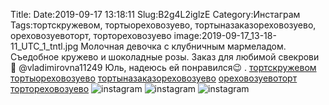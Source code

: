 Title:
Date:2019-09-17 13:18:11
Slug:B2g4L2iglzE
Category:Инстаграм
Tags:тортскружевом, тортыореховозуево, тортыназаказореховозуево, ореховозуевоторт, тортореховозуево
image:2019-09-17_13-18-11_UTC_1_tntl.jpg
Молочная девочка с клубничным мармеладом. 
Съедобное кружево и шоколадные розы.
Заказ для любимой свекрови 🥰 @vladimirovna11249
Юль, надеюсь ей понравился😉 .
[тортскружевом]({tag}тортскружевом) [тортыореховозуево]({tag}тортыореховозуево) [тортыназаказореховозуево]({tag}тортыназаказореховозуево) [ореховозуевоторт]({tag}ореховозуевоторт) [тортореховозуево]({tag}тортореховозуево)
![instagram]({attach}images/2019-09-17_13-18-11_UTC_1.jpg)
![instagram]({attach}images/2019-09-17_13-18-11_UTC_3.jpg)
![instagram]({attach}images/2019-09-17_13-18-11_UTC_2.jpg)
